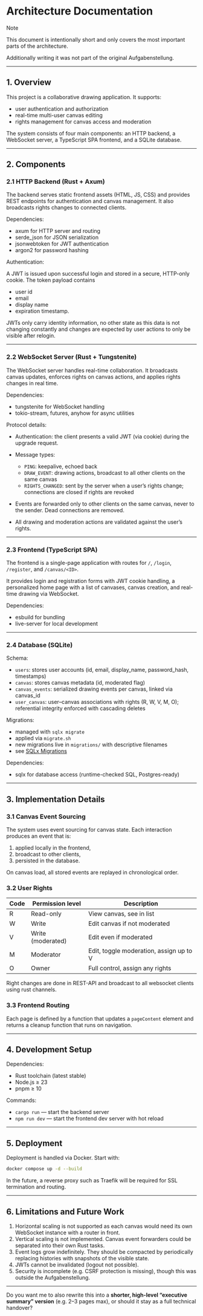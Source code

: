 # Architecture Documentation

> [!NOTE]
>
> This document is intentionally short and only covers the most important parts
> of the architecture.
>
> Additionally writing it was not part of the original Aufgabenstellung.

---

## 1. Overview

This project is a collaborative drawing application. It supports:

- user authentication and authorization
- real-time multi-user canvas editing
- rights management for canvas access and moderation

The system consists of four main components: an HTTP backend, a WebSocket
server, a TypeScript SPA frontend, and a SQLite database.

---

## 2. Components

### 2.1 HTTP Backend (Rust + Axum)

The backend serves static frontend assets (HTML, JS, CSS) and provides REST
endpoints for authentication and canvas management. It also broadcasts rights
changes to connected clients.

Dependencies:

- axum for HTTP server and routing
- serde_json for JSON serialization
- jsonwebtoken for JWT authentication
- argon2 for password hashing

Authentication:

A JWT is issued upon successful login and stored in a secure, HTTP-only cookie.
The token payload contains

- user id
- email
- display name
- expiration timestamp.

JWTs only carry identity information, no other state as this data is not
changing constantly and changes are expected by user actions to only be visible
after relogin.

---

### 2.2 WebSocket Server (Rust + Tungstenite)

The WebSocket server handles real-time collaboration. It broadcasts canvas
updates, enforces rights on canvas actions, and applies rights changes in real
time.

Dependencies:

- tungstenite for WebSocket handling
- tokio-stream, futures, anyhow for async utilities

Protocol details:

- Authentication: the client presents a valid JWT (via cookie) during the
  upgrade request.
- Message types:

  - `PING`: keepalive, echoed back
  - `DRAW_EVENT`: drawing actions, broadcast to all other clients on the same
    canvas
  - `RIGHTS_CHANGED`: sent by the server when a user’s rights change;
    connections are closed if rights are revoked

- Events are forwarded only to other clients on the same canvas, never to the
  sender. Dead connections are removed.
- All drawing and moderation actions are validated against the user’s rights.

---

### 2.3 Frontend (TypeScript SPA)

The frontend is a single-page application with routes for `/`, `/login`,
`/register`, and `/canvas/<ID>`.

It provides login and registration forms with JWT cookie handling, a
personalized home page with a list of canvases, canvas creation, and real-time
drawing via WebSocket.

Dependencies:

- esbuild for bundling
- live-server for local development

---

### 2.4 Database (SQLite)

Schema:

- `users`: stores user accounts (id, email, display_name, password_hash,
  timestamps)
- `canvas`: stores canvas metadata (id, moderated flag)
- `canvas_events`: serialized drawing events per canvas, linked via canvas_id
- `user_canvas`: user–canvas associations with rights (R, W, V, M, O);
  referential integrity enforced with cascading deletes

Migrations:

- managed with `sqlx migrate`
- applied via `migrate.sh`
- new migrations live in `migrations/` with descriptive filenames
- see [SQLx Migrations](https://docs.rs/sqlx/latest/sqlx/macro.migrate.html)

Dependencies:

- sqlx for database access (runtime-checked SQL, Postgres-ready)

---

## 3. Implementation Details

### 3.1 Canvas Event Sourcing

The system uses event sourcing for canvas state. Each interaction produces an
event that is:

1. applied locally in the frontend,
2. broadcast to other clients,
3. persisted in the database.

On canvas load, all stored events are replayed in chronological order.

### 3.2 User Rights

| Code | Permission level  | Description                             |
| ---- | ----------------- | --------------------------------------- |
| R    | Read-only         | View canvas, see in list                |
| W    | Write             | Edit canvas if not moderated            |
| V    | Write (moderated) | Edit even if moderated                  |
| M    | Moderator         | Edit, toggle moderation, assign up to V |
| O    | Owner             | Full control, assign any rights         |

Right changes are done in REST-API and broadcast to all websocket clients using
rust channels.

### 3.3 Frontend Routing

Each page is defined by a function that updates a `pageContent` element and
returns a cleanup function that runs on navigation.

---

## 4. Development Setup

Dependencies:

- Rust toolchain (latest stable)
- Node.js ≥ 23
- pnpm ≥ 10

Commands:

- `cargo run` — start the backend server
- `npm run dev` — start the frontend dev server with hot reload

---

## 5. Deployment

Deployment is handled via Docker. Start with:

```bash
docker compose up -d --build
```

In the future, a reverse proxy such as Traefik will be required for SSL
termination and routing.

---

## 6. Limitations and Future Work

1. Horizontal scaling is not supported as each canvas would need its own
   WebSocket instance with a router in front.
2. Vertical scaling is not implemented. Canvas event forwarders could be
   separated into their own Rust tasks.
3. Event logs grow indefinitely. They should be compacted by periodically
   replacing histories with snapshots of the visible state.
4. JWTs cannot be invalidated (logout not possible).
5. Security is incomplete (e.g. CSRF protection is missing), though this was
   outside the Aufgabenstellung.

---

Do you want me to also rewrite this into a **shorter, high-level “executive
summary” version** (e.g. 2–3 pages max), or should it stay as a full technical
handover?
